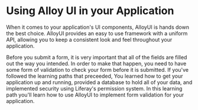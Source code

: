 # Using Alloy UI in your Application

When it comes to your application's UI components, AlloyUI is hands down the 
best choice. AlloyUI provides an easy to use framework with a uniform API, 
allowing you to keep a consistent look and feel throughout your application.

Before you submit a form, it is very important that all of the fields are filled
out the way you intended. In order to make that happen, you need to have some
form of validation to check your form before it is submitted. If you've followed 
the learning paths that preceeded, You learned how to get your application up 
and running, provided a database to hold all of your data, and implemented 
security using Liferay's permission system. In this learning path you'll learn 
how to use AlloyUI to implement form validation for your application.

